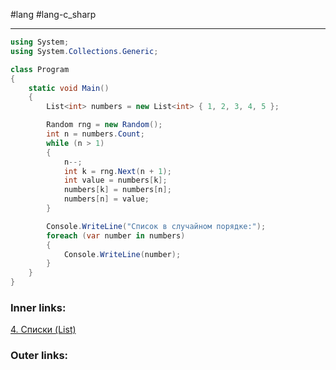 #lang #lang-c_sharp 

---
```csharp
using System;
using System.Collections.Generic;

class Program
{
    static void Main()
    {
        List<int> numbers = new List<int> { 1, 2, 3, 4, 5 };

        Random rng = new Random();
        int n = numbers.Count;
        while (n > 1)
        {
            n--;
            int k = rng.Next(n + 1);
            int value = numbers[k];
            numbers[k] = numbers[n];
            numbers[n] = value;
        }

        Console.WriteLine("Список в случайном порядке:");
        foreach (var number in numbers)
        {
            Console.WriteLine(number);
        }
    }
}
```

### Inner links:
[4. Списки (List)](1.%20Languages/C-sharp/0.%20Введение/3.%20Коллекции/4.%20Списки%20(List).md)


### Outer links:


